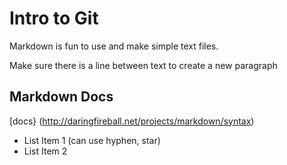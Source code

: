 # Intro to Git

Markdown is fun to use and make simple text files.

Make sure there is a line between text to create a new paragraph

## Markdown Docs 
[docs} (http://daringfireball.net/projects/markdown/syntax)

- List Item 1 (can use hyphen, star)
- List Item 2
